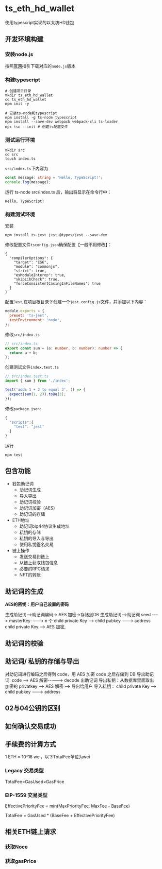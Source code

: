 # ts_eth_hd_wallet
使用typescript实现的以太坊HD钱包

## 开发环境构建
### 安装node.js
按照[官网](https://nodejs.org/zh-cn)指引下载对应的`node.js`版本

### 构建typescript
```shell
# 创建项目目录
mkdir ts_eth_hd_wallet
cd ts_eth_hd_wallet
npm init -y

# 安装ts-node和typescript
npm install -g ts-node typescript
npm install --save-dev webpack webpack-cli ts-loader
npx tsc --init # 创建ts配置文件
```

### 测试运行环境
```shell
mkdir src
cd src
touch index.ts
```
`src/index.ts`下内容为
```typescript
const message: string = 'Hello, TypeScript!';
console.log(message);
```
运行 ts-node src/index.ts 后，输出将显示在命令行中：
```shell
Hello, TypeScript!
```
### 构建测试环境
安装
```shell
npm install ts-jest jest @types/jest --save-dev
```
修改配置文件`tsconfig.json`确保配置【一般不用修改】：
```shell
{
  "compilerOptions": {
    "target": "ES6",
    "module": "commonjs",
    "strict": true,
    "esModuleInterop": true,
    "skipLibCheck": true,
    "forceConsistentCasingInFileNames": true
  }
}
```
配置`Jest`,在项目根目录下创建一个`jest.config.js`文件，并添加以下内容：
```javascript
module.exports = {
  preset: 'ts-jest',
  testEnvironment: 'node',
};
```
修改`src/index.ts` 
```typescript
// src/index.ts
export const sum = (a: number, b: number): number => {
  return a + b;
};
```
创建测试文件`index.test.ts`
```typescript
// src/index.test.ts
import { sum } from './index';

test('adds 1 + 2 to equal 3', () => {
  expect(sum(1, 2)).toBe(3);
});
```
修改`package.json`:
```javascript
{
  "scripts":{
    "test": "jest"
  }
}
```
运行
```shell
npm test
```

## 包含功能
* 钱包助记词
  * 助记词生成
  * 导入导出
  * 助记词校验
  * 助记词加密（AES）
  * 助记词的存储
* ETH地址
  * 助记词bip44协议生成地址
  * 私钥的存储
  * 私钥的导入与导出
  * 使用私钥签名交易
* 链上操作
  * 发送交易到链上
  * 从链上获取钱包信息
  * 必要的RPC请求
  * NFT的转账

## 助记词的生成
**AES的密钥：用户自己设置的密码**

生成助记词-->助记词编码-> AES 加密->存储到DB
生成助记词-->助记词 seed ---> masterKey----> n 个 child private Key --> child pubkey ---> address
child private Key --> AES 加密,

## 助记词的校验




## 助记词/ 私钥的存储与导出
对助记词进行编码之后得到 code，用 AES 加密 code 之后存储到 DB
导出助记词: code --> AES 解密-----> decode 出助记词
导出私钥：从数据库里面取出加密的 privatkey --> AES 解密 --> 导出给用户
导入私钥： child private Key --> child pubkey ---> address

## 02与04公钥的区别

## 如何确认交易成功

## 手续费的计算方式

1 ETH = 10^18 wei，以下TotalFee单位为wei

### Legacy 交易类型

TotalFee=GasUsed×GasPrice

### EIP-1559 交易类型

EffectivePriorityFee = min(MaxPriorityFee, MaxFee - BaseFee)

TotalFee = GasUsed * (BaseFee + EffectivePriorityFee)

## 相关ETH链上请求

### 获取Noce

### 获取gasPrice




